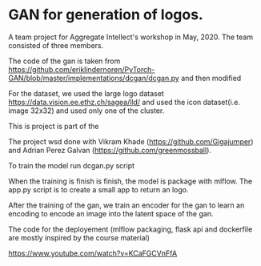 # GAN for generation of logos.

A team project for Aggregate Intellect's workshop in May, 2020. The team consisted of three members.

The code of the gan is taken from 
https://github.com/eriklindernoren/PyTorch-GAN/blob/master/implementations/dcgan/dcgan.py
and then modified

For the dataset, we used the large logo dataset
https://data.vision.ee.ethz.ch/sagea/lld/
and used the icon dataset(i.e. image 32x32) and used only one of the cluster.

This is project is part of the 

The project wsd done with Vikram Khade (https://github.com/Gigajumper) and Adrian Perez Galvan (https://github.com/greenmossball).

To train the model run dcgan.py script

When the training is finish is finish, the model is package with mlflow. The app.py script is to create a small app to return an logo.

After the training of the gan, we train an encoder for the gan to learn an encoding to encode an image into the latent space of the gan.

The code for the deployement (mlflow packaging, flask api and dockerfile are mostly inspired by the course material)

https://www.youtube.com/watch?v=KCaFGCVnFfA
